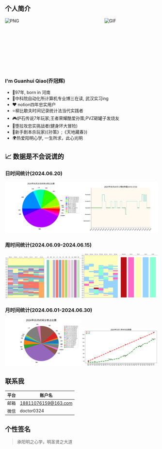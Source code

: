 ## 个人简介
<img align="left" alt="PNG" src="https://s2.loli.net/2024/06/21/xhXS4bqvZ35szRi.jpg" width=15% />
<img align="right" alt="GIF" src="https://s2.loli.net/2024/06/21/oVy63ijLeDNk2n5.gif" width="35%">

<br><br><br><br><br><br><br><br><br><br>

### I'm Guanhui Qiao(乔冠辉)

- 👶97年, born in 河南
- 🏫中科院自动化所计算机专业博三在读, 武汉实习ing
- ❤️ notion四年忠实用户
- ⭐柳比歇夫时间记录统计法当代实践者
- 🎮炉石传说7年玩家;王者荣耀酷爱孙策;PVZ砸罐子发烧友
- 🏅堕拉攻忠实挑战者(健身环大冒险)
- 📓新手剧本杀玩家(《孙策》;《天地藏春》)
- 🌍热爱阳明心学, 一生所求，此心光明

## 📈 数据是不会说谎的
### 日时间统计(2024.06.20)
<img src='./png/new_20240620_pie.png' width="50%"><img src='./png/new_20240620_plot.png' width="50%">

### 周时间统计(2024.06.09-2024.06.15)
<img src='./png/202406week03_table_show.png' width="50%"><img src='./png/202406week03_emotion_show.png' width="50%">

### 月时间统计(2024.06.01-2024.06.30)
<img src='./png/202405_pie.png' width="50%"><img src='./png/202405_work_time.png' width="50%">

## 联系我

|平台|账户名|
|-----|------------------|
|邮箱|18811076159@163.com|
|微信|doctor0324|

## 个性签名
> 承阳明之心学，明圣贤之大道

